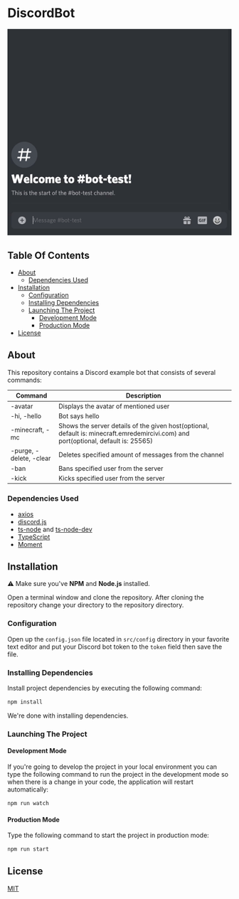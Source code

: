 # DiscordBot

![Application](https://raw.githubusercontent.com/Demircivi/DiscordBot/master/repository/bot.gif)

## Table Of Contents
* [About](#about)
  * [Dependencies Used](#dependencies-used)
* [Installation](#installation)
  * [Configuration](#configuration)
  * [Installing Dependencies](#installing-dependencies)
  * [Launching The Project](#launching-the-project)
    * [Development Mode](#development-mode)
    * [Production Mode](#production-mode)
* [License](#license)

## About

This repository contains a Discord example bot that consists of several commands:

| Command                 | Description                                                  |
| ----------------------- | ------------------------------------------------------------ |
| -avatar                 | Displays the avatar of mentioned user                        |
| -hi, -hello             | Bot says hello                                               |
| -minecraft, -mc         | Shows the server details of the given host(optional, default is: minecraft.emredemircivi.com) and port(optional, default is: 25565) |
| -purge, -delete, -clear | Deletes specified amount of messages from the channel        |
| -ban                    | Bans specified user from the server                          |
| -kick                   | Kicks specified user from the server                         |


### Dependencies Used
* [axios](https://github.com/axios/axios)
* [discord.js](https://github.com/discordjs/discord.js/)
* [ts-node](https://github.com/TypeStrong/ts-node) and [ts-node-dev](https://github.com/whitecolor/ts-node-dev)
* [TypeScript](https://github.com/microsoft/TypeScript)
* [Moment](https://github.com/moment/moment)

## Installation

⚠️ Make sure you've **NPM** and **Node.js** installed.

Open a terminal window and clone the repository. After cloning the repository change your directory to the repository directory.

### Configuration

Open up the `config.json` file located in `src/config` directory in your favorite text editor and put your Discord bot token to the `token` field then save the file.

### Installing Dependencies

Install project dependencies by executing the following command:

```bash
npm install
```

We're done with installing dependencies.

### Launching The Project

#### Development Mode

If you're going to develop the project in your local environment you can type the following command to run the project in the development mode so when there is a change in your code, the application will restart automatically:

```bash
npm run watch
```

#### Production Mode

Type the following command to start the project in production mode:

```bash
npm run start
```

## License

[MIT](MIT)


